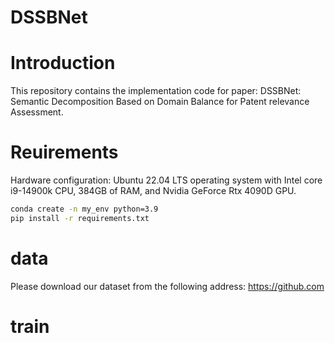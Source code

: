 # DSSBNet
# Introduction

This repository contains the implementation code for paper:
DSSBNet: Semantic Decomposition Based on Domain Balance for Patent relevance Assessment.

# Reuirements
Hardware configuration: Ubuntu 22.04 LTS operating system with Intel core i9-14900k CPU, 384GB of RAM, and Nvidia GeForce Rtx 4090D GPU.

```bash
conda create -n my_env python=3.9
pip install -r requirements.txt
```
# data
Please download our dataset from the following address: <https://github.com>

# train
